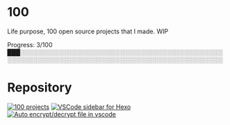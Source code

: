 # 100

Life purpose, 100 open source projects that I made. WIP

Progress: 3/100
███░░░░░░░░░░░░░░░░░░░░░░░░░░░░░░░░░░░░░░░░░░░░░░░░░░░░░░░░░░░░░░░░░░░░░░░░░░░░░░░░░░░░░░░░░░░░░░░░░

# Repository

[![100 projects](https://github-readme-stats.vercel.app/api/pin/?username=0x-jerry&repo=100)](https://github.com/0x-jerry/100)
[![VSCode sidebar for Hexo](https://github-readme-stats.vercel.app/api/pin/?username=0x-jerry&repo=vscode-hexo-utils)](https://github.com/0x-jerry/vscode-hexo-utils)
[![Auto encrypt/decrypt file in vscode](https://github-readme-stats.vercel.app/api/pin/?username=0x-jerry&repo=vscode-writing)](https://github.com/0x-jerry/vscode-writing)
